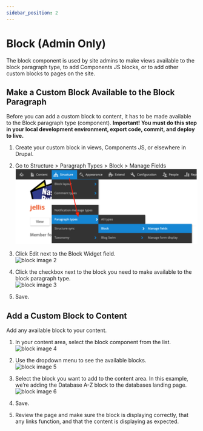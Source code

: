 ```yaml
---
sidebar_position: 2
---
```


# Block (Admin Only)

The block component is used by site admins to make views available to the block paragraph type, to add Components JS blocks, or to add other custom blocks to pages on the site.

## Make a Custom Block Available to the Block Paragraph

Before you can add a custom block to content, it has to be made available to the Block paragraph type (component).
**Important! You must do this step in your local development environment, export code, commit, and deploy to live.**

1. Create your custom block in views, Components JS, or elsewhere in Drupal.  

1. Go to Structure > Paragraph Types > Block > Manage Fields  
![block image 1](docs/img/block-image-1a.png)

1. Click Edit next to the Block Widget field.  
![block image 2](/img/block-image-2.png)

1. Click the checkbox next to the block you need to make available to the block paragraph type.  
![block image 3](/img/block-image-3.png)

1. Save.

## Add a Custom Block to Content

Add any available block to your content.

1. In your content area, select the block component from the list.  
![block image 4](/img/block-image-4.png)

1. Use the dropdown menu to see the available blocks.  
![block image 5](/img/block-image-5.png)

1. Select the block you want to add to the content area. In this example, we’re adding the Database A-Z block to the databases landing page.  
![block image 6](/img/block-image-6.png)

1. Save.

1. Review the page and make sure the block is displaying correctly, that any links function, and that the content is displaying as expected.
